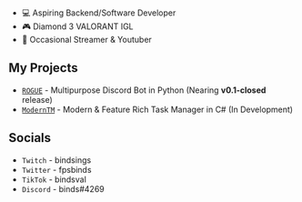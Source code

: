 - 💻 Aspiring Backend/Software Developer
- 🎮 Diamond 3 VALORANT IGL
- 🎥 Occasional Streamer & Youtuber

## My Projects
- [```ROGUE```](https://github.com/akabinds/ROGUE) - Multipurpose Discord Bot in Python (Nearing **v0.1-closed** release)
- [```ModernTM```](https://github.com/akabinds/ModernTM) - Modern & Feature Rich Task Manager in C# (In Development) 

## Socials
- ```Twitch``` - bindsings
- ```Twitter``` - fpsbinds
- ```TikTok``` - bindsval
- ```Discord``` - binds#4269
